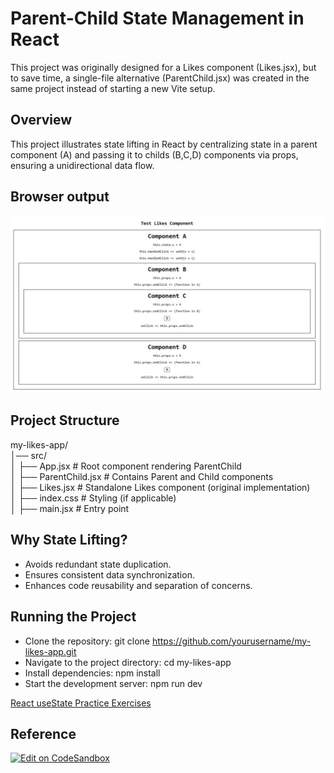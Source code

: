 # Parent-Child State Management in React

This project was originally designed for a Likes component (Likes.jsx), but to save time, a single-file alternative (ParentChild.jsx) was created in the same project instead of starting a new Vite setup.

## Overview
This project illustrates state lifting in React by centralizing state in a parent component (A) and passing it to childs (B,C,D) components via props, ensuring a unidirectional data flow.

## Browser output
![Alt text](src/assets/parent-child.jpg)

## Project Structure
my-likes-app/  
│── src/  
│   ├── App.jsx          # Root component rendering ParentChild  
│   ├── ParentChild.jsx  # Contains Parent and Child components  
│   ├── Likes.jsx        # Standalone Likes component (original implementation)  
│   ├── index.css        # Styling (if applicable)  
│   ├── main.jsx         # Entry point  

## Why State Lifting?
- Avoids redundant state duplication.
- Ensures consistent data synchronization.
- Enhances code reusability and separation of concerns.

## Running the Project
- Clone the repository:                     git clone https://github.com/yourusername/my-likes-app.git
- Navigate to the project directory:        cd my-likes-app
- Install dependencies:                     npm install
- Start the development server:             npm run dev


[React useState Practice Exercises](https://www.clientside.dev/blog/react-use-state-practice-exercises)

## Reference
[![Edit on CodeSandbox](https://img.shields.io/badge/CodeSandbox-Live-blue?logo=codesandbox)](https://codesandbox.io/p/sandbox/p7y3jk8pq0?file=%2Fsrc%2Findex.js)